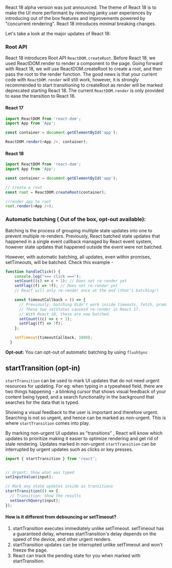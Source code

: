 React 18 alpha version was just announced. The theme of React 18 is to make the UI more performant by removing janky user experiences by introducing out of the box features and improvements powered by "concurrent rendering". React 18 introduces minimal breaking changes.

Let's take a look at the major updates of React 18:

### Root API

React 18 introduces Root API `ReactDOM.createRoot`. Before React 18, we used ReactDOM.render to render a component to the page. Going forward with React 18, we will use ReactDOM.createRoot to create a root, and then pass the root to the render function. The good news is that your current code with `ReactDOM.render` will still work, however, it is strongly recommended to start transitioning to createRoot as render will be marked deprecated starting React 18. The current `ReactDOM.render` is only provided to ease the transition to React 18.

#### React 17

```js
import ReactDOM from 'react-dom';
import App from 'App';

const container = document.getElementById('app');

ReactDOM.render(<App />, container);
```

#### React 18

```js
import ReactDOM from 'react-dom';
import App from 'App';

const container = document.getElementById('app');

// create a root
const root = ReactDOM.createRoot(container);

//render app to root
root.render(<App />);
```

### Automatic batching ( Out of the box, opt-out available):

Batching is the process of grouping multiple state updates into one to prevent multiple re-renders. Previously, React batched state updates that happened in a single event callback managed by React event system, however state updates that happened outside the event were not batched.

However, with automatic batching, all updates, even within promises, setTimeouts, will be batched. Check this example -

```js
function handleClick() {
    console.log("=== click ===");
    setCount((c) => c + 1); // Does not re-render yet
    setFlag((f) => !f); // Does not re-render yet
    // React will only re-render once at the end (that's batching!)

    const timeoutCallback = () => {
      // Previously, batching didn't work inside timeouts, fetch, promises.
      // These two setStates causesd re-render in React 17.
      // With React 18, these are now batched.
      setCount((c) => c + 1);
      setFlag((f) => !f);
    };

    setTimeout(timeoutCallback, 1000);
  }
  ```

  **Opt-out:** You can opt-out of automatic batching by using `flushSync`

  ## startTransition (opt-in)

`startTransition` can be used to mark UI updates that do not need urgent resources for updating. For eg: when typing in a typeahead field, there are two things happening - a blinking cursor that shows visual feedback of your content being typed, and a search functionality in the background that searches for the data that is typed.

Showing a visual feedback to the user is important and therefore urgent. Searching is not so urgent, and hence can be marked as non-urgent. This is where `startTransition` comes into play.

By marking non-urgent UI updates as "transitions" , React will know which updates to prioritize making it easier to optimize rendering and get rid of stale rendering. Updates marked in non-urgent `startTransition` can be interrupted by urgent updates such as clicks or key presses.

```js
import { startTransition } from 'react';


// Urgent: Show what was typed
setInputValue(input);

// Mark any state updates inside as transitions
startTransition(() => {
  // Transition: Show the results
  setSearchQuery(input);
});
```

#### How is it different from debouncing or setTimeout?

1. startTransition executes immediately unlike setTimeout. setTimeout has a guaranteed delay, whereas startTransition's delay depends on the speed of the device, and other urgent renders.
2. startTransition updates can be interrupted unlike setTimeout and won't freeze the page.
3. React can track the pending state for you when marked with startTransition.
